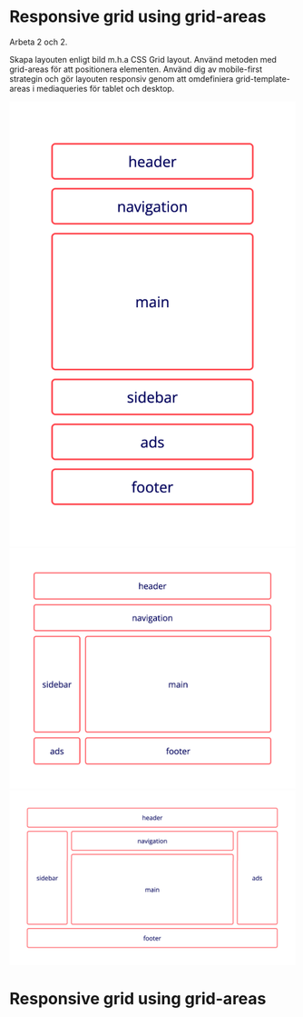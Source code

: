 #  Responsive grid using grid-areas

Arbeta 2 och 2.

Skapa layouten enligt bild m.h.a CSS Grid layout. Använd metoden med grid-areas för att positionera elementen. Använd dig av mobile-first strategin och gör layouten responsiv genom att omdefiniera grid-template-areas i mediaqueries för tablet och desktop.

![Mobile-screen](https://github.com/chasacademy-sandra-larsson/css-grid-fundamentals/blob/main/2.%20Responsive%20grid%20using%20grid-areas/mobile.png)
![Tablet-screen](https://github.com/chasacademy-sandra-larsson/css-grid-fundamentals/blob/main/2.%20Responsive%20grid%20using%20grid-areas/tablet.png)
![Desktop-screen](https://github.com/chasacademy-sandra-larsson/css-grid-fundamentals/blob/main/2.%20Responsive%20grid%20using%20grid-areas/desktop.png)



# Responsive grid using grid-areas
